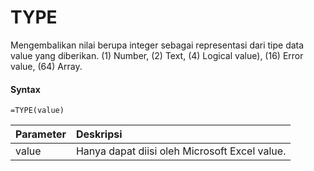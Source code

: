 # TYPE

Mengembalikan nilai berupa integer sebagai representasi dari tipe data value yang diberikan. (1) Number, (2) Text, (4) Logical value), (16) Error value, (64) Array.

#### Syntax

```text
=TYPE(value)
```

| Parameter | Deskripsi |
| :--- | :--- |
| value | Hanya dapat diisi oleh Microsoft Excel value. |